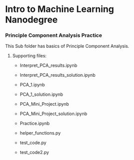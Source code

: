 # Intro to Machine Learning Nanodegree

### Principle Component Analysis Practice

This Sub folder has basics of Principle Component Analysis.

1. Supporting files:

    - Interpret_PCA_results.ipynb
    
    - Interpret_PCA_results_solution.ipynb
    
    - PCA_1.ipynb
    
    - PCA_1_solution.ipynb
    
    - PCA_Mini_Project.ipynb
    
    - PCA_Mini_Project_solution.ipynb
    
    - Practice.ipynb
    
    - helper_functions.py
    
    - test_code.py
    
    - test_code2.py


```python

```
